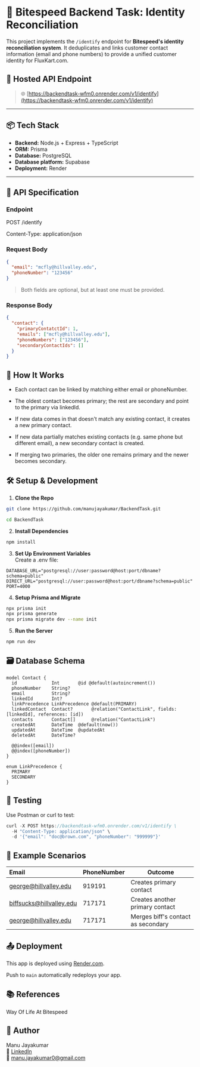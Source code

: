 # 🧠 Bitespeed Backend Task: Identity Reconciliation

This project implements the `/identify` endpoint for **Bitespeed's identity reconciliation system**. It deduplicates and links customer contact information (email and phone numbers) to provide a unified customer identity for FluxKart.com.

## 🔗 Hosted API Endpoint

> 🌐 [https://backendtask-wfm0.onrender.com/v1/identify](https://backendtask-wfm0.onrender.com/v1/identify)

---

## 📦 Tech Stack

- **Backend:** Node.js + Express + TypeScript
- **ORM:** Prisma
- **Database:** PostgreSQL
- **Database platform:** Supabase
- **Deployment:** Render
---

## 📘 API Specification

### Endpoint

POST /identify 

Content-Type: application/json

### Request Body

```json
{
  "email": "mcfly@hillvalley.edu",
  "phoneNumber": "123456"
}
```

>Both fields are optional, but at least one must be provided.

### Response Body
```json
{
  "contact": {
    "primaryContatctId": 1,
    "emails": ["mcfly@hillvalley.edu"],
    "phoneNumbers": ["123456"],
    "secondaryContactIds": []
  }
}
```
## 🧠 How It Works

- Each contact can be linked by matching either email or phoneNumber.

- The oldest contact becomes primary; the rest are secondary and point to the primary via linkedId.

- If new data comes in that doesn't match any existing contact, it creates a new primary contact.

- If new data partially matches existing contacts (e.g. same phone but different email), a new secondary contact is created.

- If merging two primaries, the older one remains primary and the newer becomes secondary.

## 🛠️ Setup & Development

1. **Clone the Repo**
```Bash
git clone https://github.com/manujayakumar/BackendTask.git

cd BackendTask
```
2. **Install Dependencies**
```Bash
npm install
```
3. **Set Up Environment Variables** </br>
Create a .env file:

```env
DATABASE_URL="postgresql://user:password@host:port/dbname?schema=public"
DIRECT_URL="postgresql://user:password@host:port/dbname?schema=public"
PORT=4000
```
4. **Setup Prisma and Migrate**
```bash
npx prisma init
npx prisma generate
npx prisma migrate dev --name init
```
5. **Run the Server**
```bash
npm run dev
```
## 🗃️ Database Schema
```prisma
model Contact {
  id             Int       @id @default(autoincrement())
  phoneNumber    String?   
  email          String?   
  linkedId       Int?      
  linkPrecedence LinkPrecedence @default(PRIMARY)
  linkedContact  Contact?       @relation("ContactLink", fields: [linkedId], references: [id])
  contacts       Contact[]      @relation("ContactLink")
  createdAt      DateTime  @default(now())
  updatedAt      DateTime  @updatedAt
  deletedAt      DateTime?

  @@index([email])
  @@index([phoneNumber])
}

enum LinkPrecedence {
  PRIMARY
  SECONDARY
}
```
## 🧪 Testing
Use Postman or curl to test:

```js
curl -X POST https://backendtask-wfm0.onrender.com/v1/identify \
  -H "Content-Type: application/json" \
  -d '{"email": "doc@brown.com", "phoneNumber": "999999"}'
```
## 🧾 Example Scenarios

| Email |	PhoneNumber |	Outcome |
|:------|:------------|---------|
| george@hillvalley.edu	| 919191	| Creates primary contact |
| biffsucks@hillvalley.edu | 717171	| Creates another primary contact |
| george@hillvalley.edu	| 717171	| Merges biff's contact as secondary |

## 📤 Deployment
This app is deployed using [Render.com](https://render.com/).

Push to `main` automatically redeploys your app.

## 📚 References
Way Of Life At Bitespeed

## 🤝 Author
Manu Jayakumar</br>
💼 [LinkedIn](https://www.linkedin.com/in/manu-jayakumar-228782145/)</br>
📧 manu.jayakumar0@gmail.com


